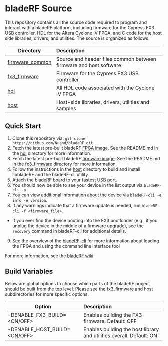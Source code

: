 # bladeRF Source #
This repository contains all the source code required to program and interact with a bladeRF platform, including firmware for the Cypress FX3 USB controller, HDL for the Altera Cyclone IV FPGA, and C code for the host side libraries, drivers, and utilities.
The source is organized as follows:


| Directory         | Description                                                                                       |
| ----------------- |:--------------------------------------------------------------------------------------------------|
| [firmware_common] | Source and header files common between firmware and host software                                 |
| [fx3_firmware]    | Firmware for the Cypress FX3 USB controller                                                       |
| [hdl]             | All HDL code associated with the Cyclone IV FPGA                                                  |
| [host]            | Host-side libraries, drivers, utilities and samples                                               |


## Quick Start ##
1. Clone this repository via: ```git clone https://github.com/Nuand/bladeRF.git```
2. Fetch the latest pre-built bladeRF [FPGA image]. See the README.md in the [hdl] directory for more information.
3. Fetch the latest pre-built bladeRF [firmware image]. See the README.md in the [fx3_firmware] directory for more information.
4. Follow the instructions in the [host] directory to build and install libbladeRF and the bladeRF-cli utility.
5. Attach the bladeRF board to your fastest USB port.
6. You should now be able to see your device in the list output via ```bladeRF-cli -p```
7. You can view additional information about the device via ```bladeRF-cli -e info -e version```.
8. If any warnings indicate that a firmware update is needed, run:```bladeRF-cli -f <firmware_file>```. 
 - If you ever find the device booting into the FX3 bootloader (e.g., if you unplug the device in the middle of a firmware upgrade), see the ```recovery``` command in bladeRF-cli for additional details.
9. See the overview of the [bladeRF-cli] for more information about loading the FPGA and using the command line interface tool

For more information, see the [bladeRF wiki].

## Build Variables ##

Below are global options to choose which parts of the bladeRF project should
be built from the top level.  Please see the [fx3_firmware] and [host]
subdirectories for more specific options.

| Option                            | Description
| --------------------------------- |:--------------------------------------------------------------------------|
| -DENABLE_FX3_BUILD=\<ON/OFF\>     | Enables building the FX3 firmware. Default: OFF                           |                                   |
| -DENABLE_HOST_BUILD=\<ON/OFF\>    | Enables building the host library and utilities overall. Default: ON      |

[firmware_common]: ./firmware_common (Host-Firmware common files)
[fx3_firmware]: ./fx3_firmware (FX3 Firmware)
[hdl]: ./hdl (HDL)
[host]: ./host (Host)
[FPGA image]: https://www.nuand.com/fpga.php (Pre-built FPGA images)
[firmware image]: https://www.nuand.com/fx3.php (Pre-built firmware binaries)
[bladeRF-cli]: ./host/utilities/bladeRF-cli (bladeRF Command Line Interface)
[bladeRF wiki]: https://github.com/nuand/bladeRF/wiki (bladeRF wiki)
